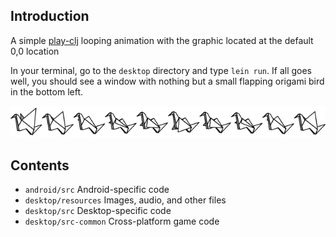 ## Introduction

A simple [play-clj](https://github.com/oakes/play-clj) looping animation with the graphic located at the default 0,0 location

In your terminal, go to the `desktop` directory and type `lein run`. If all goes well, you should see a window with nothing but a small flapping origami bird in the bottom left.

![Origami bird animation frames](https://github.com/waynedyck/play-clj-experiments/blob/master/looping-animation/desktop/resources/animation.png)

## Contents

* `android/src` Android-specific code
* `desktop/resources` Images, audio, and other files
* `desktop/src` Desktop-specific code
* `desktop/src-common` Cross-platform game code
